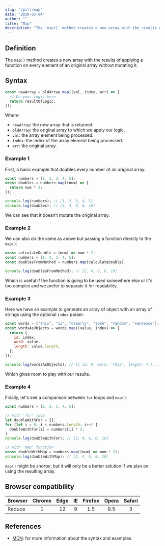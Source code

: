 ```yaml
---
slug: "/pill/map"
date: "2019-05-04"
author: ""
title: "Map"
description: "The `map()` method creates a new array with the results of applying a function on every element of an original array without mutating it."
---
```


## Definition

The `map()` method creates a new array with the results of applying a function on every element of an original array without mutating it.

## Syntax

```js
const newArray = oldArray.map((val, index, arr) => {
  // Do your logic here
  return resultOfLogic;
});
```

Where:

- `newArray`: the new array that is returned.
- `oldArray`: the original array to which we apply our logic.
- `val`: the array element being processed.
- `index`: the index of the array element being processed.
- `arr`: the original array.

### Example 1

First, a basic example that doubles every number of an original array:

```js
const numbers = [1, 2, 3, 4, 5];
const doubles = numbers.map((num) => {
  return num * 2;
});

console.log(numbers); // [1, 2, 3, 4, 5]
console.log(doubles); // [2, 4, 6, 8, 10]
```

We can see that it doesn't mutate the original array.

### Example 2

We can also do the same as above but passing a function directly to the `map()`:

```js
const calculateDouble = (num) => num * 2;
const numbers = [1, 2, 3, 4, 5];
const doublesFromMethod = numbers.map(calculateDouble);

console.log(doublesFromMethod); // [2, 4, 6, 8, 10]
```

Which is useful if the function is going to be used somewhere else or it's too complex and we prefer to separate it for readability.

### Example 3

Here we have an example to generate an array of object with an array of strings using the optional `index` param:

```js
const words = ["This", "is", "clearly", "some", "random", "sentence"];
const wordsAsObjects = words.map((value, index) => {
  return {
    id: index,
    word: value,
    length: value.length,
  };
});

console.log(wordsAsObjects); // [{ id: 0, word: 'This', length: 4 }, ... ]
```

Which gives room to play with our results.

### Example 4

Finally, let's see a comparison between `for` loops and `map()`:

```js
const numbers = [1, 2, 3, 4, 5];

// With 'for' loop
let doubleWithFor = [];
for (let i = 0; i < numbers.length; i++) {
  doubleWithFor[i] = numbers[i] * 2;
}
console.log(doubleWithFor); // [2, 4, 6, 8, 10]

// With 'map' function
const doubleWithMap = numbers.map((num) => num * 2);
console.log(doubleWithMap); // [2, 4, 6, 8, 10]
```

`map()` might be shorter, but it will only be a better solution if we plan on using the resulting array.

## Browser compatibility

| Browser | Chrome | Edge | IE  | Firefox | Opera | Safari |
| :------ | :----: | :--: | :-: | :-----: | :---: | :----: |
| Reduce  |   1    |  12  |  9  |   1.5   |  9.5  |   3    |

## References

- [MDN](https://developer.mozilla.org/en-US/docs/Web/JavaScript/Reference/Global_Objects/Array/map): for more information about the syntax and examples.
